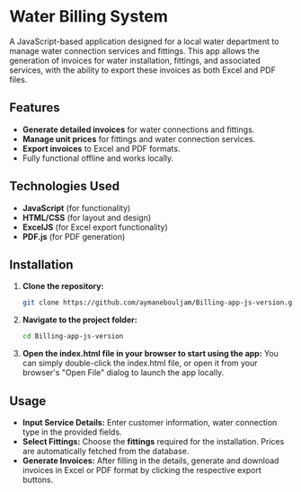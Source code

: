 # Water Billing System

A JavaScript-based application designed for a local water department to manage water connection services and fittings. This app allows the generation of invoices for water installation, fittings, and associated services, with the ability to export these invoices as both Excel and PDF files.

## Features
- **Generate detailed invoices** for water connections and fittings.
- **Manage unit prices** for fittings and water connection services.
- **Export invoices** to Excel and PDF formats.
- Fully functional offline and works locally.

## Technologies Used
- **JavaScript** (for functionality)
- **HTML/CSS** (for layout and design)
- **ExcelJS** (for Excel export functionality)
- **PDF.js** (for PDF generation)

## Installation
1. **Clone the repository:**
   ```bash
   git clone https://github.com/aymanebouljam/Billing-app-js-version.git
   ```
2. **Navigate to the project folder:**
   ```bash
   cd Billing-app-js-version
   ```
3. **Open the index.html file in your browser to start using the app:** You can simply double-click the index.html file, or open it from your browser's "Open File" dialog to launch the app locally.

## Usage
- **Input Service Details:** Enter customer information, water connection type in the provided fields.
- **Select Fittings:** Choose the **fittings** required for the installation. Prices are automatically fetched from the database.
- **Generate Invoices:** After filling in the details, generate and download invoices in Excel or PDF format by clicking the respective export buttons.
